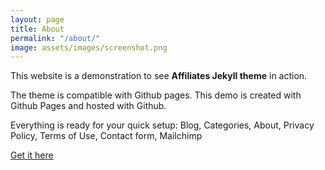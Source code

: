 ```yaml
---
layout: page
title: About
permalink: "/about/"
image: assets/images/screenshot.png
---
```


This website is a demonstration to see **Affiliates Jekyll theme** in action. 

The theme is compatible with Github pages. This demo is created with Github Pages and hosted with Github. 

Everything is ready for your quick setup: Blog, Categories, About, Privacy Policy, Terms of Use, Contact form, Mailchimp

[Get it here](https://bootstrapstarter.com/jekyll-theme-memoirs/)
